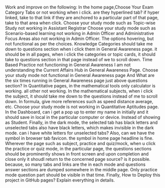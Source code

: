 Work and improve on the following: 
In the home page,Choose Your Exam Category Tabs or not working when i click. are they hyperlined tab? if hyper linked, take to that link if they are anchored to a particular part of that page, take to that area when click.
Choose your study mode such as Topic-wise Study not working in Assistant Registrar
Choose your study mode such as Scenario-based learning not working in Admin Officer and Administrative Focus Areas also not working in Admin Officer. The options hovering, but not functional as per the choices.
Knowledge Categories should take me down to questions section when i click them in General Awareness page. it should be in all pages, when i click the categories or topic cards, it should take to questions section in that page instead of we to scroll down.
Time Based Practice not functioning in General Awareness
I am not understanding the Current Affairs Hub in General Awareness Page.
Choose your study mode not functional in General Awareness page
And What are the six times running in General Awareness page just above questions section?
In Quantitative pages, in the mathematical tools only calculator is working. all other not working.
In the mathematical subjects, when i click the subject, it should take me down to the questions instead of me to scroll down.
In formula, give more references such as speed distance average, etc.
Choose your study mode is not working in Quantitative Aptitudes page.
In the Dashboard, can i get a pop up to enter my name in initially and it should save in local in the particular computer or device. Instead of showing as Student.
Finally, in the dark mode, the selected tab has black letters and unselected tabs also have black letters, which makes invisible in the dark mode. can i have white letters for unselected tabs?
Also, can we have the symbol in browser tab favicon. the symbol in home page headline is fine.
Wherever the page such as subject, practice and quiz/mock, when u click the practice or quiz mode, in the particular page, the questions sections should be prominently shows in front screen and upon completion and close only it shoudl return to the concerned page source? is it possible. because, so many tabs and links are the in each mode and questions answer sections are dumped somewhere in the middle page. Only practice mode question part should be visible in that time.
Finally, How to Deploy this project in GitHub pages? Explain everything in details.